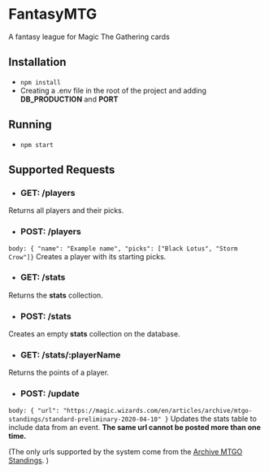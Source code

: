# FantasyMTG
A fantasy league for Magic The Gathering cards

## Installation
+ `npm install`
+ Creating a .env file in the root of the project and adding **DB_PRODUCTION** and **PORT**

## Running
+ `npm start`

## Supported Requests
+ ### GET: /players
Returns all players and their picks.
+ ### POST: /players
`body: { "name": "Example name", "picks": ["Black Lotus", "Storm Crow"]}` 
Creates a player with its starting picks.
+ ### GET: /stats
Returns the **stats** collection.
+ ### POST: /stats
Creates an empty **stats** collection on the database.
+ ### GET: /stats/:playerName
Returns the points of a player.
+ ### POST: /update
`body: { "url": "https://magic.wizards.com/en/articles/archive/mtgo-standings/standard-preliminary-2020-04-10" }`
Updates the stats table to include data from an event.
**The same url cannot be posted more than one time.**

(The only urls supported by the system come from the [Archive MTGO Standings](https://magic.wizards.com/en/content/deck-lists-magic-online-products-game-info). )

